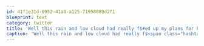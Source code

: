 ```yaml
---
id: 41f1e31d-6952-41a8-a125-71958089d2f1
blueprint: text
category: twitter
title: 'Well this rain and low cloud had really f$#ed up my plans for hiking Little White today'
caption: 'Well this rain and low cloud had really f$<span class="hashtag hashtag_local">#<a href="http://tweettemp.darylchymko.ca/?tag=ed">ed</a> up my plans for hiking Little White today'
---
```

